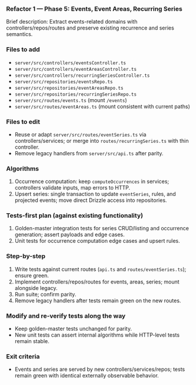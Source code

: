 ### Refactor 1 — Phase 5: Events, Event Areas, Recurring Series

Brief description: Extract events-related domains with controllers/repos/routes and preserve existing recurrence and series semantics.

### Files to add
- `server/src/controllers/eventsController.ts`
- `server/src/controllers/eventAreasController.ts`
- `server/src/controllers/recurringSeriesController.ts`
- `server/src/repositories/eventsRepo.ts`
- `server/src/repositories/eventAreasRepo.ts`
- `server/src/repositories/recurringSeriesRepo.ts`
- `server/src/routes/events.ts` (mount `/events`)
- `server/src/routes/eventAreas.ts` (mount consistent with current paths)

### Files to edit
- Reuse or adapt `server/src/routes/eventSeries.ts` via controllers/services; or merge into `routes/recurringSeries.ts` with thin controller.
- Remove legacy handlers from `server/src/api.ts` after parity.

### Algorithms
1. Occurrence computation: keep `computeOccurrences` in services; controllers validate inputs, map errors to HTTP.
2. Upsert series: single transaction to update `eventSeries`, rules, and projected events; move direct Drizzle access into repositories.

### Tests-first plan (against existing functionality)
1. Golden-master integration tests for series CRUD/listing and occurrence generation; assert payloads and edge cases.
2. Unit tests for occurrence computation edge cases and upsert rules.

### Step-by-step
1. Write tests against current routes (`api.ts` and `routes/eventSeries.ts`); ensure green.
2. Implement controllers/repos/routes for events, areas, series; mount alongside legacy.
3. Run suite; confirm parity.
4. Remove legacy handlers after tests remain green on the new routes.

### Modify and re-verify tests along the way
- Keep golden-master tests unchanged for parity.
- New unit tests can assert internal algorithms while HTTP-level tests remain stable.

### Exit criteria
- Events and series are served by new controllers/services/repos; tests remain green with identical externally observable behavior.

